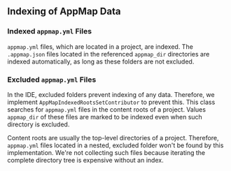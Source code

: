 ## Indexing of AppMap Data

### Indexed `appmap.yml` Files

`appmap.yml` files, which are located in a project, are indexed.
The `.appmap.json` files located in the referenced `appmap_dir` directories are indexed automatically,
as long as these folders are not excluded.

### Excluded `appmap.yml` Files

In the IDE, excluded folders prevent indexing of any data.
Therefore, we implement `AppMapIndexedRootsSetContributor` to prevent this.
This class searches for `appmap.yml` files in the content roots of a project.
Values `appmap_dir` of these files are marked to be indexed even when such directory is excluded.

Content roots are usually the top-level directories of a project.
Therefore, `appmap.yml` files located in a nested, excluded folder won't be found by this implementation.
We're not collecting such files because iterating the complete directory tree is expensive without an index.